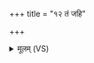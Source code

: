 +++
title = "१२ तं जहि"

+++
<details><summary>मूलम् (VS)</summary>

तं ज॑हि॒ तेन॑मन्दस्व॒ तस्य॑ पृ॒ष्टीरपि॑ शृणीहि ॥
</details>